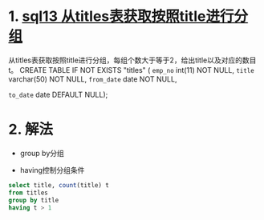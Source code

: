 # 1. [sql13 从titles表获取按照title进行分组](https://www.nowcoder.com/practice/72ca694734294dc78f513e147da7821e?tpId=82&&tqId=29765&rp=1&ru=/ta/sql&qru=/ta/sql/question-ranking)

从titles表获取按照title进行分组，每组个数大于等于2，给出title以及对应的数目t。
CREATE TABLE IF NOT EXISTS "titles" (
`emp_no` int(11) NOT NULL,
`title` varchar(50) NOT NULL,
`from_date` date NOT NULL,

`to_date` date DEFAULT NULL);

# 2. 解法

- group by分组

- having控制分组条件

```sql
select title, count(title) t
from titles
group by title
having t > 1
```

